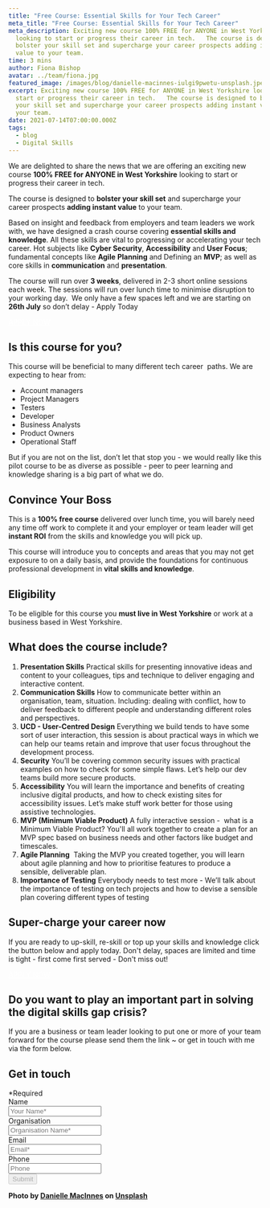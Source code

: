 ```yaml
---
title: "Free Course: Essential Skills for Your Tech Career"
meta_title: "Free Course: Essential Skills for Your Tech Career"
meta_description: Exciting new course 100% FREE for ANYONE in West Yorkshire
  looking to start or progress their career in tech.   The course is designed to
  bolster your skill set and supercharge your career prospects adding instant
  value to your team.
time: 3 mins
author: Fiona Bishop
avatar: ../team/fiona.jpg
featured_image: /images/blog/danielle-macinnes-iulgi9pwetu-unsplash.jpeg
excerpt: Exciting new course 100% FREE for ANYONE in West Yorkshire looking to
  start or progress their career in tech.   The course is designed to bolster
  your skill set and supercharge your career prospects adding instant value to
  your team.
date: 2021-07-14T07:00:00.000Z
tags:
  - blog
  - Digital Skills
---
```

We are delighted to share the news that we are offering an exciting new course **100% FREE for ANYONE in West Yorkshire** looking to start or progress their career in tech. 

The course is designed to **bolster your skill set** and supercharge your career prospects **adding instant value** to your team.

Based on insight and feedback from employers and team leaders we work with, we have designed a crash course covering **essential skills and knowledge**. All these skills are vital to progressing or accelerating your tech career. Hot subjects like **Cyber Security**, **Accessibility** and **User Focus**; fundamental concepts like **Agile** **Planning** and Defining an **MVP**; as well as core skills in **communication** and **presentation**.

The course will run over **3 weeks**, delivered in 2-3 short online sessions each week. The sessions will run over lunch time to minimise disruption to your working day.  We only have a few spaces left and we are starting on **26th July** so don’t delay - Apply Today

<a href="http://applyntc.thecodersguild.org.uk/" class="mt-auto inline-block py-2 px-4 bg-blue-200 text-white text-md font-bold font-heading rounded text-white" style="color: white">APPLY NOW <i class="align-middle ml-2 text-white fas fa-angle-right text-md leading-md" aria-hidden="true"></i></a>

## Is this course for you?

This course will be beneficial to many different tech career  paths. We are expecting to hear from:

* Account managers
* Project Managers
* Testers
* Developer
* Business Analysts
* Product Owners
* Operational Staff

But if you are not on the list, don’t let that stop you - we would really like this pilot course to be as diverse as possible - peer to peer learning and knowledge sharing is a big part of what we do.

## Convince Your Boss

This is a **100% free course** delivered over lunch time, you will barely need any time off work to complete it and your employer or team leader will get **instant ROI** from the skills and knowledge you will pick up.

This course will introduce you to concepts and areas that you may not get exposure to on a daily basis, and provide the foundations for continuous professional development in **vital skills and knowledge**. 

## Eligibility

To be eligible for this course you **must live in West Yorkshire** or work at a business based in West Yorkshire. 

## What does the course include?

1. **Presentation Skills**
   Practical skills for presenting innovative ideas and content to your colleagues, tips and technique to deliver engaging and interactive content.
2. **Communication Skills**
   How to communicate better within an organisation, team, situation. Including: dealing with conflict, how to deliver feedback to different people and understanding different roles and perspectives.
3. **UCD - User-Centred Design**
   Everything we build tends to have some sort of user interaction, this session is about practical ways in which we can help our teams retain and improve that user focus throughout the development process.
4. **Security**
   You’ll be covering common security issues with practical examples on how to check for some simple flaws. Let’s help our dev teams build more secure products.
5. **Accessibility**
   You will learn the importance and benefits of creating inclusive digital products, and how to check existing sites for accessibility issues. Let’s make stuff work better for those using assistive technologies.
6. **MVP (Minimum Viable Product)**
   A fully interactive session -  what is a Minimum Viable Product? You'll all work together to create a plan for an MVP spec based on business needs and other factors like budget and timescales.
7. **Agile Planning** 
   Taking the MVP you created together, you will learn about agile planning and how to prioritise features to produce a sensible, deliverable plan. 
8. **Importance of Testing**
   Everybody needs to test more - We’ll talk about the importance of testing on tech projects and how to devise a sensible plan covering different types of testing

## Super-charge your career now

If you are ready to up-skill, re-skill or top up your skills and knowledge click the button below and apply today. Don't delay, spaces are limited and time is tight - first come first served - Don't miss out!

<a href="http://applyntc.thecodersguild.org.uk/" class="mt-auto inline-block py-2 px-4 bg-blue-200 text-white text-md font-bold font-heading rounded text-white" style="color: white">APPLY NOW <i class="align-middle ml-2 text-white fas fa-angle-right text-md leading-md" aria-hidden="true"></i></a>

## Do you want to play an important part in solving the digital skills gap crisis?

If you are a business or team leader looking to put one or more of your team forward for the course please send them the link ~ or get in touch with me via the form below.

<div class="overflow-hidden md:max-w-xs md:mx-auto" id="pledge">
  <div>
    <h2 class="leading-3xl text-2xl">Get in touch</h2>
  </div>
  <form  method="POST" action="https://formspree.io/f/mzbkjqly" id="contact-form" class="relative">
    <div class="required-pop-up absolute text-red-100 w-full text-xs leading-xs text-right mb-2 hidden">*Required</div>
    <div>
      <div class="mb-4">
        <label for="full_name" class="sr-only">Name</label>
        <div class="relative">
          <input id="name" name="name" type="text" class="form-input-field rounded block w-full py-2 px-3 border-1 placeholder-black required" placeholder="Your Name*" maxlength="50" required/>
        </div>
      </div>
      <div class="mb-4">
        <label for="org"  class="sr-only">Organisation</label>
        <div class="relative">
          <input id="org" name="org" type="text" class="form-input-field rounded block w-full py-2 px-3 border-1 placeholder-black required" placeholder="Organisation Name*" maxlength="80" />
        </div>
      </div>
      <div class="mb-4">
        <label for="email" class="sr-only">Email</label>
        <div class="relative">
          <input name="_replyto" id="email" type="email" class="form-input-field rounded block w-full py-2 px-3 border-1 placeholder-black required" placeholder="Email*" maxlength="50" data-regex="\S+@\S+\.\S+" data-valid="false" required />
          <span class="form-error text-xs leading-xs text-red-100" data-message="Please check if provided email is correct" aria-hidden="true" role="alert"></span>
        </div>
      </div>
      <div class="mb-4">
        <label for="phone" class="sr-only">Phone</label>
        <div class="relative">
          <input id="phone" class="form-input-field rounded block w-full py-2 px-3 border-1 placeholder-black" maxlength="14" placeholder="Phone" />
        </div>
      </div>
    <div>
      <button type="submit" id="submit" class="contact-btn rounded font-heading font-bold w-full block py-2 px-6 border border-transparent text-white bg-blue-200 hover:bg-blue-100 focus:bg-blue-100 active:bg-blue-100 transition duration-150 ease-in-out" disabled>
        Submit
      </button>
    </div>
  </form>
</div>

**Photo by [Danielle MacInnes](https://unsplash.com/@dsmacinnes?utm_source=unsplash&utm_medium=referral&utm_content=creditCopyText) on [Unsplash](https://unsplash.com/s/photos/career?utm_source=unsplash&utm_medium=referral&utm_content=creditCopyText)**